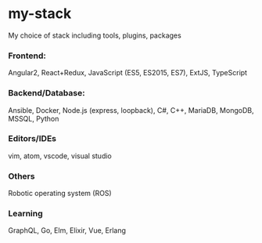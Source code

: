 # my-stack
My choice of stack including tools, plugins, packages

### Frontend:

Angular2, React+Redux, JavaScript (ES5, ES2015, ES7), ExtJS, TypeScript

### Backend/Database:

Ansible, Docker, Node.js (express, loopback), C#, C++, MariaDB, MongoDB, MSSQL, Python

### Editors/IDEs

vim, atom, vscode, visual studio

### Others

Robotic operating system (ROS)

### Learning

GraphQL, Go, Elm, Elixir, Vue, Erlang
